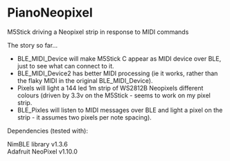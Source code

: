 # PianoNeopixel
M5Stick driving a Neopixel strip in response to MIDI commands   

The story so far...   

- BLE_MIDI_Device will make M5Stick C appear as MIDI device over BLE, just to see what can connect to it.  
- BLE_MIDI_Device2 has better MIDI processing (ie it works, rather than the flaky MIDI in the original BLE_MIDI_Device).   
- Pixels will light a 144 led 1m strip of WS2812B Neopixels different colours (driven by 3.3v on the M5Stick - seems to work on my pixel strip.   
- BLE_Pixles will listen to MIDI messages over BLE and light a pixel on the strip - it assumes two pixels per note spacing).   


Dependencies (tested with):   

NimBLE library v1.3.6    
Adafruit NeoPixel v1.10.0    

